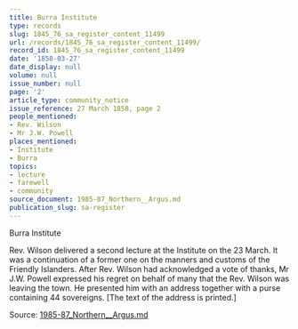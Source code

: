 ```yaml
---
title: Burra Institute
type: records
slug: 1845_76_sa_register_content_11499
url: /records/1845_76_sa_register_content_11499/
record_id: 1845_76_sa_register_content_11499
date: '1858-03-27'
date_display: null
volume: null
issue_number: null
page: '2'
article_type: community_notice
issue_reference: 27 March 1858, page 2
people_mentioned:
- Rev. Wilson
- Mr J.W. Powell
places_mentioned:
- Institute
- Burra
topics:
- lecture
- farewell
- community
source_document: 1985-87_Northern__Argus.md
publication_slug: sa-register
---
```


Burra Institute

Rev. Wilson delivered a second lecture at the Institute on the 23 March.  It was a continuation of a former one on the manners and customs of the Friendly Islanders.  After Rev. Wilson had acknowledged a vote of thanks, Mr J.W. Powell expressed his regret on behalf of many that the Rev. Wilson was leaving the town.  He presented him with an address together with a purse containing 44 sovereigns.  [The text of the address is printed.]

Source: [1985-87_Northern__Argus.md](/downloads/markdown/1985-87_Northern__Argus.md)
